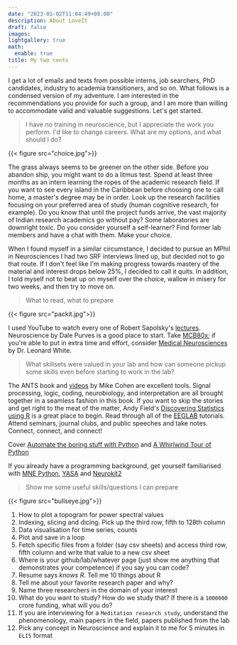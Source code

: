 ```yaml
---
date: "2023-01-02T11:04:49+08:00"
description: About LoveIt
draft: false
images:
lightgallery: true
math:
  enable: true
title: My two cents
---
```


I get a lot of emails and texts from possible interns, job searchers, PhD candidates, industry to academia transitioners, and so on. What follows is a condensed version of my adventure. I am interested in the recommendations you provide for such a group, and I am more than willing to accommodate valid and valuable suggestions. Let's get started.

> I have no training in neuroscience, but I appreciate the work you perform. I'd like to change careers. What are my options, and what should I do?

{{< figure src="choice.jpg">}}

The grass always seems to be greener on the other side. Before you abandon ship, you might want to do a litmus test. Spend at least three months as an intern learning the ropes of the academic research field. If you want to see every island in the Caribbean before choosing one to call home, a master's degree may be in order. Look up the research facilities focusing on your preferred area of study (human cognitive research, for example). Do you know that until the project funds arrive, the vast majority of Indian research academics go without pay? Some laboratories are downright toxic. Do you consider yourself a self-learner? Find former lab members and have a chat with them. Make your choice. 

When I found myself in a similar circumstance, I decided to pursue an MPhil in Neurosciences I had two SRF interviews lined up, but decided not to go that route. If I don't feel like I'm making progress towards mastery of the material and interest drops below 25%, I decided to call it quits. In addition, I told myself not to beat up on myself over the choice, wallow in misery for two weeks, and then try to move on.

> What to read, what to prepare

{{< figure src="packit.jpg">}}

I used YouTube to watch every one of Robert Sapolsky's [lectures](https://www.youtube.com/playlist?list=PL150326949691B199). Neuroscience by Dale Purves is a good place to start. Take [MCB80x](https://www.edx.org/xseries/harvardx-fundamentals-of-neuroscience); if you're able to put in extra time and effort, consider [Medical Neurosciences](https://www.coursera.org/learn/medical-neuroscience) by Dr. Leonard White.

> What skillsets were valued in your lab and how can someone pickup some skills even before starting to work in the lab?

The ANTS book and [videos](https://www.youtube.com/@mikexcohen1/playlists?view=50&sort=dd&shelf_id=1) by Mike Cohen are excellent tools. Signal processing, logic, coding, neurobiology, and interpretation are all brought together in a seamless fashion in this book. If you want to skip the stories and get right to the meat of the matter, Andy Field's [Discovering Statistics using R](https://www.discoveringstatistics.com/faq/) is a great place to begin. Read through all of the [EEGLAB](https://eeglab.org/tutorials/) tutorials. Attend seminars, journal clubs, and public speeches and take notes. Connect, connect, and connect!

Cover [Automate the boring stuff with Python](https://jakevdp.github.io/WhirlwindTourOfPython/) and [A Whirlwind Tour of Python](https://jakevdp.github.io/WhirlwindTourOfPython/)

If you already have a programming background, get yourself familiarised with [MNE Python](https://mne.tools/stable/index.html), [YASA](https://github.com/raphaelvallat/yasa) and [Neurokit2](https://neuropsychology.github.io/NeuroKit/)

> Show me some useful skills/questions I can prepare

{{< figure src="bullseye.jpg">}}

1. How to plot a topogram for power spectral values
2. Indexing, slicing and dicing. Pick up the third row, fifth to 128th column
3. Data visualisation for time series, counts
4. Plot and save in a loop
5. Fetch specific files from a folder (say csv sheets) and access third row, fifth column and write that value to a new csv sheet
6. Where is your github/lab/whatever page (just show me anything that demonstrates your competence) if you say you can code?
7. Resume says *knows R*. Tell me 10 things about R
8. Tell me about your favorite research paper and why?
9. Name three researchers in the domain of your interest
10. What do you want to study? How do we study that? If there is a `1000000` crore funding, what will you do?
11. If you are interviewing for a `Meditation research study`, understand the phenomenology, main papers in the field, papers published from the lab
12. Pick any concept in Neuroscience and explain it to me for 5 minutes in `ELI5` format